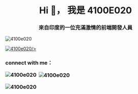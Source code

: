 <h1 align="center">Hi 👋，
我是 4100E020</h1> <h3 align="center">來自印度的一位充滿激情的前端開發人員</h3>

<p align="left"> <img src="https://komarev.com/ghpvc/?username=4100e020&label=Profile%20views&color=0e75b6&style=flat" alt="4100e020" /></p>

<p align="left"> <a href="https://github.com/ryo-ma/github-profile-trophy"><img src="https://github-profile-trophy.vercel.app/?username=4100e020" alt="4100e020"


/></a> </p><h3 align="left">connect with me：<p
align="left"></p>

<p><img align="left" src="https://github-readme-stats.vercel.app/api/top-langs?username=4100e020&show_icons=true&locale=en&layout=compact" alt="4100e020" /></p>

<p>&nbsp;<img align="center" src="https://github-readme-stats.vercel.app/api?username=4100e020&show_icons=true&locale=en" alt="4100e020" /></p>

<p><img align="center" src="https://github-readme-streak-stats.herokuapp.com/?user=4100e020&" alt="4100e020" /></p>
